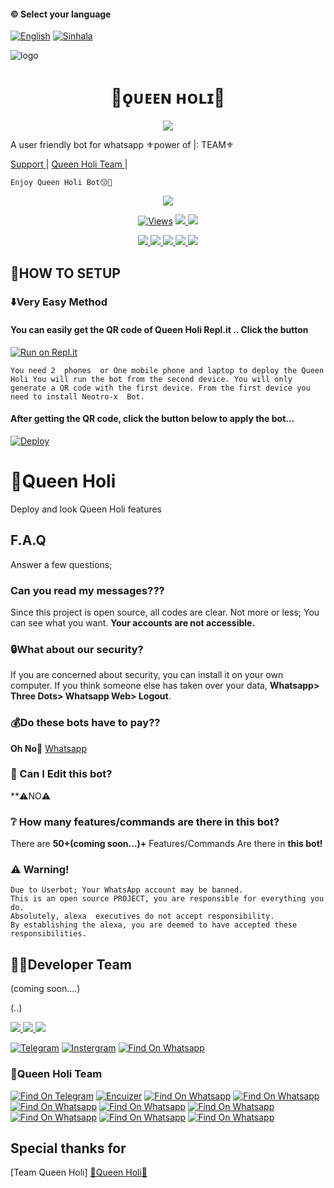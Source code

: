 #### © Select your language
  [![English](https://img.shields.io/badge/Select-Sinhala-red.svg)](https://github.com/QueenHoli/Queen-Holi/blob/main/README.md)
  [![Sinhala](https://img.shields.io/badge/Select-English-green.svg)](https://github.com/QueenHoli/Queen-Holi/blob/main/README-SI.md)

![logo](https://telegra.ph/.jpg)
<h1 align="center"><b> 💖ǫᴜᴇᴇɴ ʜᴏʟɪ💖 </b></h1>


</p>

<p align="center">
  <img src="https://readme-typing-svg.herokuapp.com/?lines=welcome👸💙&font=Fira%20Code&center=true&width=380&height=70">
</p>
</a>

A user friendly bot for whatsapp
⚜️power of |: TEAM⚜️

<a href="-----------------">Support </a> |
        <a href="https://Wa.me/9400000">Queen Holi Team </a> |
  
`Enjoy Queen Holi Bot😙💙`
</p>

</a>
<p align="center">
  <a href="https://github.com/QueenHoli/Queen-Holi.git">
    <img src="https://img.shields.io/docker/pulls/QueenHoli/Queen-Holi?style=flat-square"/></a>
  </a>
  <a href="https://github.com/QueenHoli/Queen-Holi.git>
    <img src="https://img.shields.io/docker/image-size/fusuf/whatsasena?style=flat-square">
    
  </a>

</p>

<p align="center">
  <a href="https://github.com/QueenHoli/Queen-Holi.git">
    <img src="https://hits.seeyoufarm.com/api/count/incr/badge.svg?url=https%3A%2F%2Fgithub.com%2Fxneon2%2FHashzi-X&count_bg=%2379C83D&title_bg=%23555555&icon=gitpod.svg&icon_color=%23E7E7E7&title=Views&edge_flat=false" alt="Views"/></a>
  
  </a>
  <a href="https://github.com/QueenHoli/Queeni-Holi/fork">
    <img src="https://img.shields.io/github/forks/QueenHoli/Queen-Holi?label=Fork&style=social">
    
  </a>
  <a href="https://github.com/QueenHoli/Queen-Holi/stargazers">
    <img src="https://img.shields.io/github/stars/QueenHoli/Queen-Holi?style=social">
  </a>
</p>

<p align="center">
  <a href="https://github.com/QueenHoli/Queen-Holi">
    <img src="https://img.shields.io/github/repo-size/phaticusthiccy/WhatsAsenaDuplicated?color=purple&label=Repo%6HOLI&style=plastic">

  </a>
  <a href="https://github.com/phaticusthiccy/WhatsAsenaDuplicated/blob/master/LICENSE">
    <img src="https://img.shields.io/github/license/phaticusthiccy/WhatsAsenaDuplicated?color=purple&label=License&style=plastic">

  </a>
  <a href="https://github.com/phaticusthiccy/WhatsAsenaDuplicated">
    <img src="https://img.shields.io/github/languages/top/phaticusthiccy/WhatsAsenaDuplicated?color=purple&label=Javascript&style=plastic">

  </a>
  <a href="https://github.com/phaticusthiccy">
    <img src="https://img.shields.io/static/v1?label=Author&message=Queen Holi Team&color=black&style=plastic">

  </a>
  <a href="https://wa.me/.........">
    <img src="https://img.shields.io/badge/Contact%20Me%20On%20Whatsapp-Queen%20HOli%20-red&style=plastic">

  </a>
</p>

## 💟HOW TO SETUP

### ⬇️Very Easy Method

#### You can easily get the QR code of Queen Holi  Repl.it .. Click the button 
[![Run on Repl.it](https://repl.it/badge/github/quiec/whatsasena)](https://replit.com/@tenuh/Alexa?v=1)

`You need 2  phones  or One mobile phone and laptop to deploy the Queen Holi
You will run the bot from the second device.
You will only generate a QR code with the first device.
From the first device you need to install Neotro-x  Bot.`

#### After getting the QR code, click the button below to apply the bot...
[![Deploy](https://www.herokucdn.com/deploy/button.svg)](https://heroku.com/deploy?template=https://github.com/QueenHoli/QUEEN-HOLI)


# 👸Queen Holi
Deploy and look Queen Holi features


## F.A.Q
Answer a few  questions;
### Can you read my messages???
Since this project is open source, all codes are clear. Not more or less; You can see what you want. **Your accounts are not accessible.**

### 🔒What about our security?
If you are concerned about security, you can install it on your own computer. If you think someone else has taken over your data, **Whatsapp> Three Dots> Whatsapp Web> Logout**.

### 💰Do these bots have to pay??
**Oh No🤭** [Whatsapp](https://wa.me/......) 

### 🔄 Can I Edit this bot?

**⚠️NO⚠️

### ❔ How many features/commands are there in this bot?

There are **50+(coming soon...)+** Features/Commands Are there in **this bot!**

### ⚠️ Warning! 
```
Due to Userbot; Your WhatsApp account may be banned.
This is an open source PROJECT, you are responsible for everything you do. 
Absolutely, alexa  executives do not accept responsibility.
By establishing the alexa, you are deemed to have accepted these responsibilities.
```

## 👨‍💻Developer Team

(coming soon....)

(..)
<a href="https://Wa.me/......">
  
  </a>

<a href="https://Wa.me/">
    <img src="https://img.shields.io/badge/............">
  
  </a>

<a href="https://Wa.me/">
    <img src="https://img.shields.io/badge/.........">
  
  </a>

<a href="https://Wa.me/">
    <img src="https://img.shields.io/badge/">
  
  </a>

[![Telegram](https://img.shields.io/badge/FindOn-Telegram-green.svg)](https://t.me/)
[![Instergram](https://img.shields.io/badge/FindOn-Instergram-green.svg)](...)
[![Find On Whatsapp ](https://img.shields.io/badge/Findon-whatsapp-red.svg)](....)


### 👸Queen Holi  Team

[![Find On Telegram ](https://img.shields.io/badge/.svg)](https://t.me/) [![Encuizer ](https://img.shields.io/badge/En-Cuizer-blue.svg)](https://Wa.me/) [![Find On Whatsapp ](https://img.shields.io/badge/Chamee-blue.svg)](https://Wa.me/)
[![Find On Whatsapp ](https://img.shields.io/badge/.svg)](https://Wa.me/) [![Find On Whatsapp ](https://img.shields.io/badge/Rashid-Riyaz-blue.svg)](https://Wa.me/) [![Find On Whatsapp ](https://img.shields.io/badge/mr.freez-blue.svg)](https://Wa.me/)
[![Find On Whatsapp ](https://img.shields.io/badge/.svg)](https://Wa.me/) [![Find On Whatsapp ](https://img.shields.io/badge/Lucifer-blue.svg)](https://Wa.me/)
[![Find On Whatsapp ](https://img.shields.io/badge/.svg)](https://Wa.me/) [![Find On Whatsapp ](https://img.shields.io/badge/Josh-Mardown-blue.svg)](https://Wa.me/)

## Special thanks for
[Team Queen Holi]
[🔱Queen Holi🔱](https://t.me/.....)
